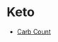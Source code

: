 # Keto #

- [Carb Count](https://docs.google.com/spreadsheet/ccc?key=0Ah8MbmZepQxWdGo4bnB2QmxxMUlmTzZUTXYzMURRLWc#gid=0)
